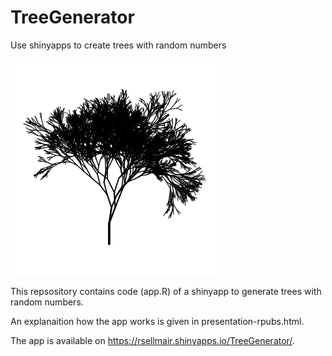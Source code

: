 # TreeGenerator
Use shinyapps to create trees with random numbers

![Random Tree](https://github.com/ReinhardSellmair/TreeGenerator/blob/master/RandomTreeImage.png)

This repsository contains code (app.R) of a shinyapp to generate trees with random numbers. 

An explanaition how the app works is given in presentation-rpubs.html. 

The app is available on https://rsellmair.shinyapps.io/TreeGenerator/. 
